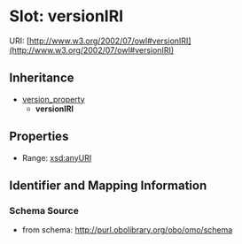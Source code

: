 # Slot: versionIRI

URI: [http://www.w3.org/2002/07/owl#versionIRI](http://www.w3.org/2002/07/owl#versionIRI)




## Inheritance

* [version_property](version_property.md)
    * **versionIRI**



## Properties

 * Range: [xsd:anyURI](http://www.w3.org/2001/XMLSchema#anyURI)



## Identifier and Mapping Information







### Schema Source


* from schema: http://purl.obolibrary.org/obo/omo/schema




